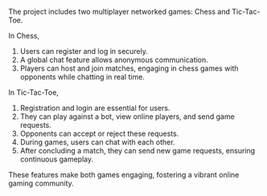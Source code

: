 The project includes two multiplayer networked games: Chess and Tic-Tac-Toe.

In Chess,
1. Users can register and log in securely.
2. A global chat feature allows anonymous communication.
3. Players can host and join matches, engaging in chess games with opponents while chatting in real time.

In Tic-Tac-Toe, 
1. Registration and login are essential for users.
2. They can play against a bot, view online players, and send game requests.
3. Opponents can accept or reject these requests.
4. During games, users can chat with each other.
5. After concluding a match, they can send new game requests, ensuring continuous gameplay.


These features make both games engaging, fostering a vibrant online gaming community.
